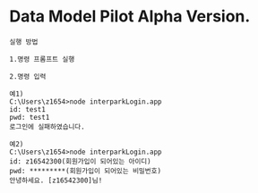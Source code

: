 # Data Model Pilot Alpha Version.
 
```
실행 방법 

1.명령 프롬프트 실행

2.명령 입력

예1)
C:\Users\z1654>node interparkLogin.app
id: test1
pwd: test1
로그인에 실패하였습니다.

예2)
C:\Users\z1654>node interparkLogin.app
id: z16542300(회원가입이 되어있는 아이디)
pwd: *********(회원가입이 되어있는 비밀번호)
안녕하세요. [z16542300]님!


```


